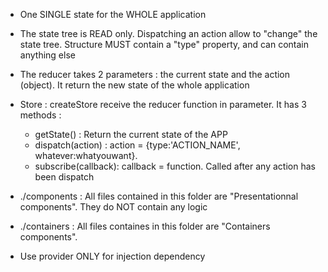 - One SINGLE state for the WHOLE application
- The state tree is READ only. Dispatching an action allow to "change" the state tree. Structure MUST contain a "type" property, and can contain anything else
- The reducer takes 2 parameters : the current state and the action (object). It return the new state of the whole application
- Store : createStore receive the reducer function in parameter. It has 3 methods :
  - getState() : Return the current state of the APP
  - dispatch(action) : action = {type:'ACTION_NAME', whatever:whatyouwant}.
  - subscribe(callback): callback = function. Called after any action has been dispatch

- ./components : All files contained in this folder are "Presentationnal components". They do NOT contain any logic
- ./containers : All files containes in this folder are "Containers components".

- Use provider ONLY for injection dependency
